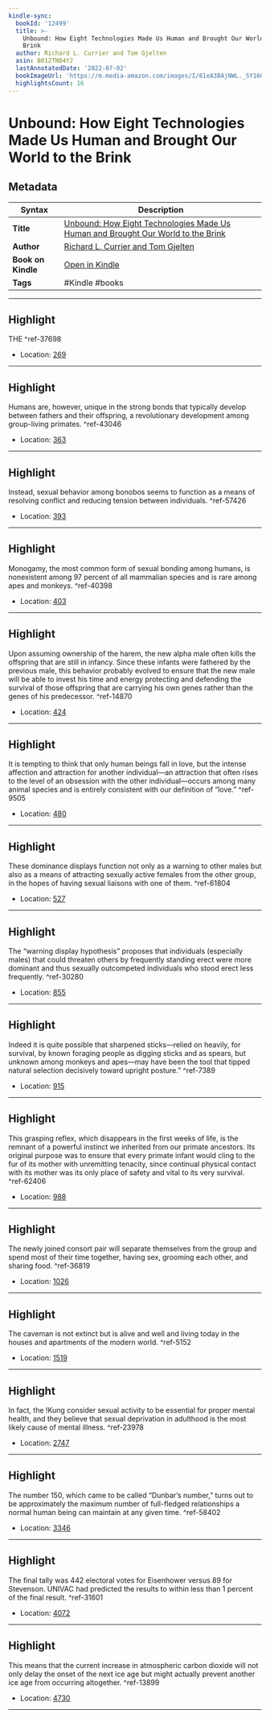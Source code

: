 ```yaml
---
kindle-sync:
  bookId: '12499'
  title: >-
    Unbound: How Eight Technologies Made Us Human and Brought Our World to the
    Brink
  author: Richard L. Currier and Tom Gjelten
  asin: B012TN04Y2
  lastAnnotatedDate: '2022-07-02'
  bookImageUrl: 'https://m.media-amazon.com/images/I/81eA3BAjNWL._SY160.jpg'
  highlightsCount: 16
---
```

# Unbound: How Eight Technologies Made Us Human and Brought Our World to the Brink

## Metadata

| Syntax | Description |
| ---------- | ---------- |
| **Title** | [Unbound: How Eight Technologies Made Us Human and Brought Our World to the Brink](https://www.amazon.com/dp/B012TN04Y2) |
| **Author** | [Richard L. Currier and Tom Gjelten](https://www.amazon.com/Richard-L-Currier/e/B001KHWCAS/ref=dp_byline_cont_ebooks_1) |
| **Book on Kindle** | <a href="kindle://book?action=open&asin=B012TN04Y2" target="_blank">Open in Kindle</a> |
| **Tags** | #Kindle #books |

---

## Highlight

THE ^ref-37698
- Location: [269](kindle://book?action=open&asin=B012TN04Y2&location=269)

---
## Highlight

Humans are, however, unique in the strong bonds that typically develop between fathers and their offspring, a revolutionary development among group-living primates. ^ref-43046
- Location: [363](kindle://book?action=open&asin=B012TN04Y2&location=363)

---
## Highlight

Instead, sexual behavior among bonobos seems to function as a means of resolving conflict and reducing tension between individuals. ^ref-57426
- Location: [393](kindle://book?action=open&asin=B012TN04Y2&location=393)

---
## Highlight

Monogamy, the most common form of sexual bonding among humans, is nonexistent among 97 percent of all mammalian species and is rare among apes and monkeys. ^ref-40398
- Location: [403](kindle://book?action=open&asin=B012TN04Y2&location=403)

---
## Highlight

Upon assuming ownership of the harem, the new alpha male often kills the offspring that are still in infancy. Since these infants were fathered by the previous male, this behavior probably evolved to ensure that the new male will be able to invest his time and energy protecting and defending the survival of those offspring that are carrying his own genes rather than the genes of his predecessor. ^ref-14870
- Location: [424](kindle://book?action=open&asin=B012TN04Y2&location=424)

---
## Highlight

It is tempting to think that only human beings fall in love, but the intense affection and attraction for another individual—an attraction that often rises to the level of an obsession with the other individual—occurs among many animal species and is entirely consistent with our definition of “love.” ^ref-9505
- Location: [480](kindle://book?action=open&asin=B012TN04Y2&location=480)

---
## Highlight

These dominance displays function not only as a warning to other males but also as a means of attracting sexually active females from the other group, in the hopes of having sexual liaisons with one of them. ^ref-61804
- Location: [527](kindle://book?action=open&asin=B012TN04Y2&location=527)

---
## Highlight

The “warning display hypothesis” proposes that individuals (especially males) that could threaten others by frequently standing erect were more dominant and thus sexually outcompeted individuals who stood erect less frequently. ^ref-30280
- Location: [855](kindle://book?action=open&asin=B012TN04Y2&location=855)

---
## Highlight

Indeed it is quite possible that sharpened sticks—relied on heavily, for survival, by known foraging people as digging sticks and as spears, but unknown among monkeys and apes—may have been the tool that tipped natural selection decisively toward upright posture.” ^ref-7389
- Location: [915](kindle://book?action=open&asin=B012TN04Y2&location=915)

---
## Highlight

This grasping reflex, which disappears in the first weeks of life, is the remnant of a powerful instinct we inherited from our primate ancestors. Its original purpose was to ensure that every primate infant would cling to the fur of its mother with unremitting tenacity, since continual physical contact with its mother was its only place of safety and vital to its very survival. ^ref-62406
- Location: [988](kindle://book?action=open&asin=B012TN04Y2&location=988)

---
## Highlight

The newly joined consort pair will separate themselves from the group and spend most of their time together, having sex, grooming each other, and sharing food. ^ref-36819
- Location: [1026](kindle://book?action=open&asin=B012TN04Y2&location=1026)

---
## Highlight

The caveman is not extinct but is alive and well and living today in the houses and apartments of the modern world. ^ref-5152
- Location: [1519](kindle://book?action=open&asin=B012TN04Y2&location=1519)

---
## Highlight

In fact, the !Kung consider sexual activity to be essential for proper mental health, and they believe that sexual deprivation in adulthood is the most likely cause of mental illness. ^ref-23978
- Location: [2747](kindle://book?action=open&asin=B012TN04Y2&location=2747)

---
## Highlight

The number 150, which came to be called “Dunbar’s number,” turns out to be approximately the maximum number of full-fledged relationships a normal human being can maintain at any given time. ^ref-58402
- Location: [3346](kindle://book?action=open&asin=B012TN04Y2&location=3346)

---
## Highlight

The final tally was 442 electoral votes for Eisenhower versus 89 for Stevenson. UNIVAC had predicted the results to within less than 1 percent of the final result. ^ref-31601
- Location: [4072](kindle://book?action=open&asin=B012TN04Y2&location=4072)

---
## Highlight

This means that the current increase in atmospheric carbon dioxide will not only delay the onset of the next ice age but might actually prevent another ice age from occurring altogether. ^ref-13899
- Location: [4730](kindle://book?action=open&asin=B012TN04Y2&location=4730)

---
